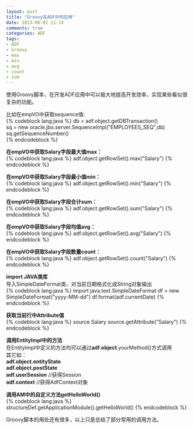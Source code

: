 ```yaml
---
layout: post
title: "Groovy在ADF中的应用"
date: 2013-06-02 11:14
comments: true
categories: ADF
tags: 
- ADF
- Groovy
- max
- min
- avg
- count
- sum
---
```

使用Groovy脚本，在开发ADF应用中可以极大地提高开发效率，实现某些看似很复杂的功能。

比如在empVO中获取sequence值:    
{% codeblock lang:java %}
db = adf.object.getDBTransaction()    
sq = new oracle.jbo.server.SequenceImpl("EMPLOYEES_SEQ",db)    
sq.getSequenceNumber()    
{% endcodeblock %}    

**在empVO中获取Salary字段最大值max：**    
{% codeblock lang:java %}
adf.object.getRowSet().max("Salary")
{% endcodeblock %}

**在empVO中获取Salary字段最小值min：**    
{% codeblock lang:java %}
adf.object.getRowSet().min("Salary")
{% endcodeblock %}

**在empVO中获取Salary字段合计sum：**    
{% codeblock lang:java %}
adf.object.getRowSet().sum("Salary")
{% endcodeblock %}

**在empVO中获取Salary字段均值avg：**    
{% codeblock lang:java %}
adf.object.getRowSet().avg("Salary")
{% endcodeblock %}

**在empVO中获取Salary字段数量count：**    
{% codeblock lang:java %}
adf.object.getRowSet().count("Salary")
{% endcodeblock %}

**import JAVA类库**    
导入SimpleDateFormat类，对当前日期格式化成String对象输出    
{% codeblock lang:java %}
import java.text.SimpleDateFormat
df = new SimpleDateFormat("yyyy-MM-dd")
df.format(adf.currentDate)
{% endcodeblock %}

**获取当前行中Attribute值**    
{% codeblock lang:java %}
source.Salary 
source.getAttribute("Salary")
{% endcodeblock %}

**调用EntityImpl中的方法**   
在EntityImpl中定义的方法均可以通过**adf.object**.yourMethod()方式调用    
其它如：    
**adf.object.entityState**    
**adf.object.postState**    
**adf.userSession** //获得Session   
**adf.context** //获得AdfContext对象     

**调用AM中的自定义方法getHelloWorld()**    
{% codeblock lang:java %}
structureDef.getApplicationModule().getHelloWorld()
{% endcodeblock %}

Groovy脚本的用处还有很多，以上只是总结了部分常用的调用方法。
